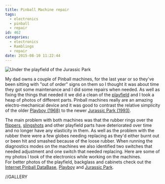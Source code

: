 ```yaml
---
title: Pinball Machine repair
tags:
  - electronics
  - pinball
  - repair
id: 462
categories:
  - electronics
  - Ramblings
  - repair
date: 2015-08-10 11:22:44
---
```


![Under the playfield of the Jurassic Park](/images/pinball-machine-repair.jpg)

My dad owns a couple of Pinball machines, for the last year or so they've been sitting with "out of order" signs on them so I thought it was about time they got some maintenance and I did some repairs when needed.<!--more--> As well as fixing the things that needed it we did a clean of the [playfield](https://en.wikipedia.org/wiki/Pinball#Playfield) and I took a heap of photos of different parts. Pinball machines really are an amazing electro-mechanical device and it was good to contrast the relative simplicity of the older [Playboy (1968)](http://ipdb.org/machine.cgi?id=1823) to the newer [Jurassic Park (1993)](http://www.ipdb.org/machine.cgi?id=1343).

The main problem with both machines was that the rubber rings over the [flippers](https://en.wikipedia.org/wiki/Pinball#Flippers), [slingshots](https://en.wikipedia.org/wiki/Pinball#Kickers_and_slingshots) and other playfield parts have deteriorated over time and no longer have any elasticity in them. As well as the problem with the rubber there were a few globes needing replacing as they'd either burnt out or been hit and smashed because of the loose rubber. When running the diagnostics modes on the machines we also identified two switches that needed adjustment and one switch that needed replacing. Here are some of my photos I took of the electronics while working on the machines. For better photos of the playfield, backglass and cabinets check out the [Internet Pinball DataBase](http://www.ipdb.org/), [Playboy](http://ipdb.org/machine.cgi?id=1823) and [Jurassic Park](http://www.ipdb.org/machine.cgi?id=1343).

//GALLERY
